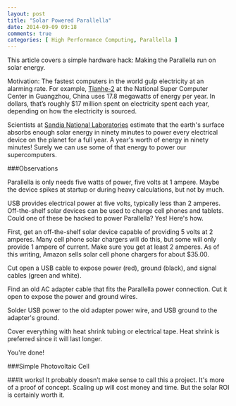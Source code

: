```yaml
---
layout: post
title: "Solar Powered Parallella"
date: 2014-09-09 09:18
comments: true
categories: [ High Performance Computing, Parallella ]
---
```

This article covers a simple hardware hack: Making the Parallella run on solar energy. 

Motivation: The fastest computers in the world gulp electricity at an alarming rate. For example, [Tianhe-2](http://www.top500.org/system/177999) at the National Super Computer Center in Guangzhou, China uses 17.8 megawatts of energy per year. In dollars, that’s roughly $17 million spent on electricity spent each year, depending on how the electricity is sourced.

Scientists at [Sandia National Laboratories](http://www.sandia.gov/) estimate that the earth's surface absorbs enough solar energy in ninety minutes to power every electrical device on the planet for a full year. A year's worth of energy in ninety minutes! Surely we can use some of that energy to power our supercomputers.
<!--more-->
###Observations

Parallella is only needs five watts of power, five volts at 1 ampere.
Maybe the device spikes at startup or during heavy calculations, but not
by much.

USB provides electrical power at five volts, typically less than 2
amperes. 
Off-the-shelf solar devices can be used to charge cell phones and
tablets. Could one of these be hacked to power Parallella? Yes! Here's
how.

First, get an off-the-shelf solar device capable of providing 5 volts at 2 amperes. Many cell phone solar chargers will do this, but some will only provide 1 ampere of current. Make sure you get at least 2 amperes.  As of this writing, Amazon sells solar cell phone chargers for about $35.00.

Cut open a USB cable to expose power (red), ground (black), and signal cables (green and white).

Find an old AC adapter cable that fits the Parallella power connection.  Cut it open to expose the power and ground wires. 

Solder USB power to the old adapter power wire, and USB ground to the adapter's ground.

Cover everything with heat shrink tubing or electrical tape. Heat shrink
is preferred since it will last longer.

You're done!






###Simple Photovoltaic Cell



###It works!
It probably doesn’t make sense to call this a project. It's more of a proof of concept. Scaling up will cost money and time. But the solar ROI is certainly worth it.

